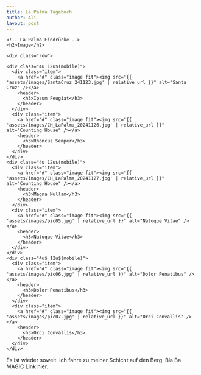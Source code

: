 ```yaml
---
title: La Palma Tagebuch
author: Ali
layout: post
---
```


	<!-- La Palma Eindrücke -->
	<h2>Image</h2>

	<div class="row">
   
    <div class="4u 12u$(mobile)">
      <div class="item">
        <a href="#" class="image fit"><img src="{{ 'assets/images/SantaCruz_241123.jpg' | relative_url }}" alt="Santa Cruz" /></a>
        <header>
          <h3>Ipsum Feugiat</h3>
        </header>
      </div>
      <div class="item">
        <a href="#" class="image fit"><img src="{{ 'assets/images/CH_LaPalma_20241126.jpg' | relative_url }}" alt="Counting House" /></a>
        <header>
          <h3>Rhoncus Semper</h3>
        </header>
      </div>
    </div>
    <div class="4u 12u$(mobile)">
      <div class="item">
        <a href="#" class="image fit"><img src="{{ 'assets/images/CH_LaPalma_20241127.jpg' | relative_url }}" alt="Counting House" /></a>
        <header>
          <h3>Magna Nullam</h3>
        </header>
      </div>
      <div class="item">
        <a href="#" class="image fit"><img src="{{ 'assets/images/pic05.jpg' | relative_url }}" alt="Natoque Vitae" /></a>
        <header>
          <h3>Natoque Vitae</h3>
        </header>
      </div>
    </div>
    <div class="4u$ 12u$(mobile)">
      <div class="item">
        <a href="#" class="image fit"><img src="{{ 'assets/images/pic06.jpg' | relative_url }}" alt="Dolor Penatibus" /></a>
        <header>
          <h3>Dolor Penatibus</h3>
        </header>
      </div>
      <div class="item">
        <a href="#" class="image fit"><img src="{{ 'assets/images/pic07.jpg' | relative_url }}" alt="Orci Convallis" /></a>
        <header>
          <h3>Orci Convallis</h3>
        </header>
      </div>
    </div>
  </div>

Es ist wieder soweit. Ich fahre zu meiner Schicht auf den Berg. Bla Ba. MAGIC Link hier. 

<span class="image right"><img src="{{ 'assets/images/SantaCruz_241123.jpg' | relative_url }}" alt="" /></span>
